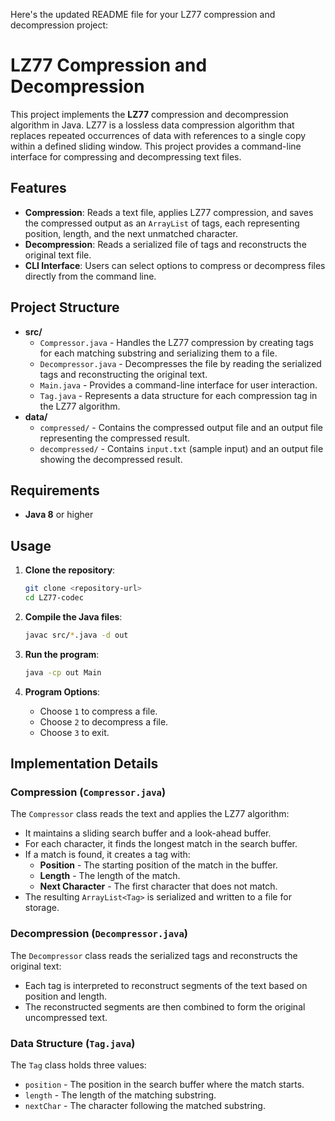Here's the updated README file for your LZ77 compression and decompression project:

# LZ77 Compression and Decompression

This project implements the **LZ77** compression and decompression algorithm in Java. LZ77 is a lossless data compression algorithm that replaces repeated occurrences of data with references to a single copy within a defined sliding window. This project provides a command-line interface for compressing and decompressing text files.

## Features

- **Compression**: Reads a text file, applies LZ77 compression, and saves the compressed output as an `ArrayList` of tags, each representing position, length, and the next unmatched character.
- **Decompression**: Reads a serialized file of tags and reconstructs the original text file.
- **CLI Interface**: Users can select options to compress or decompress files directly from the command line.

## Project Structure

- **src/**
  - `Compressor.java` - Handles the LZ77 compression by creating tags for each matching substring and serializing them to a file.
  - `Decompressor.java` - Decompresses the file by reading the serialized tags and reconstructing the original text.
  - `Main.java` - Provides a command-line interface for user interaction.
  - `Tag.java` - Represents a data structure for each compression tag in the LZ77 algorithm.
- **data/**
  - `compressed/` - Contains the compressed output file and an output file representing the compressed result.
  - `decompressed/` - Contains `input.txt` (sample input) and an output file showing the decompressed result.

## Requirements

- **Java 8** or higher

## Usage

1. **Clone the repository**:
   ```bash
   git clone <repository-url>
   cd LZ77-codec
   ```

2. **Compile the Java files**:
   ```bash
   javac src/*.java -d out
   ```

3. **Run the program**:
   ```bash
   java -cp out Main
   ```

4. **Program Options**:
   - Choose `1` to compress a file.
   - Choose `2` to decompress a file.
   - Choose `3` to exit.

## Implementation Details

### Compression (`Compressor.java`)

The `Compressor` class reads the text and applies the LZ77 algorithm:
- It maintains a sliding search buffer and a look-ahead buffer.
- For each character, it finds the longest match in the search buffer.
- If a match is found, it creates a tag with:
  - **Position** - The starting position of the match in the buffer.
  - **Length** - The length of the match.
  - **Next Character** - The first character that does not match.
- The resulting `ArrayList<Tag>` is serialized and written to a file for storage.

### Decompression (`Decompressor.java`)

The `Decompressor` class reads the serialized tags and reconstructs the original text:
- Each tag is interpreted to reconstruct segments of the text based on position and length.
- The reconstructed segments are then combined to form the original uncompressed text.

### Data Structure (`Tag.java`)

The `Tag` class holds three values:
- `position` - The position in the search buffer where the match starts.
- `length` - The length of the matching substring.
- `nextChar` - The character following the matched substring.
